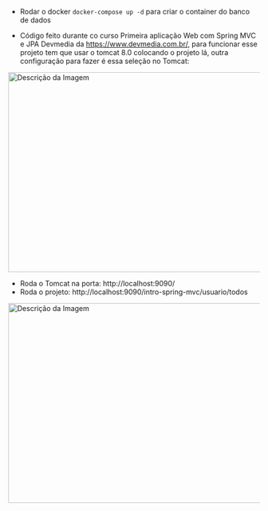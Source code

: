 - Rodar o docker ```docker-compose up -d``` para criar o container do banco de dados

- Código feito durante co curso Primeira aplicação Web com Spring MVC e JPA Devmedia da https://www.devmedia.com.br/, para funcionar esse projeto tem que usar o tomcat 8.0 colocando o projeto lá, outra configuração para fazer é essa seleção no Tomcat:
<img src="https://github.com/walyson-scarazzati/OqueSpringMVCDevmedia/assets/53382989/4c4a08db-8ddc-4cce-a7f0-c09670235fb9" alt="Descrição da Imagem" width="600" height="400" />

- Roda o Tomcat na porta: http://localhost:9090/
- Roda o projeto: http://localhost:9090/intro-spring-mvc/usuario/todos
<img src="https://github.com/walyson-scarazzati/SpringMVCJPADevmedia/assets/53382989/2d3f3911-2fbb-4638-8a92-b732c84c669c" alt="Descrição da Imagem" width="650" height="400" />
